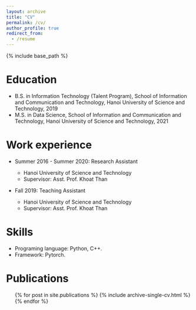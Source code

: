 ```yaml
---
layout: archive
title: "CV"
permalink: /cv/
author_profile: true
redirect_from:
  - /resume
---
```


{% include base_path %}

Education
======
* B.S. in Information Technology (Talent Program), School of Information and Communication and Technology, Hanoi University of Science and Technology, 2019
* M.S. in Data Science, School of Information and Communication and Technology, Hanoi University of Science and Technology, 2021

Work experience
======
* Summer 2016 - Summer 2020: Research Assistant
  * Hanoi University of Science and Technology
  * Supervisor: Asst. Prof. Khoat Than

* Fall 2019: Teaching Assistant
  * Hanoi University of Science and Technology
  * Supervisor: Asst. Prof. Khoat Than
  
Skills
======
* Programing language: Python, C++.
* Framework: Pytorch.

Publications
======
  <ul>{% for post in site.publications %}
    {% include archive-single-cv.html %}
  {% endfor %}</ul>
  
  
